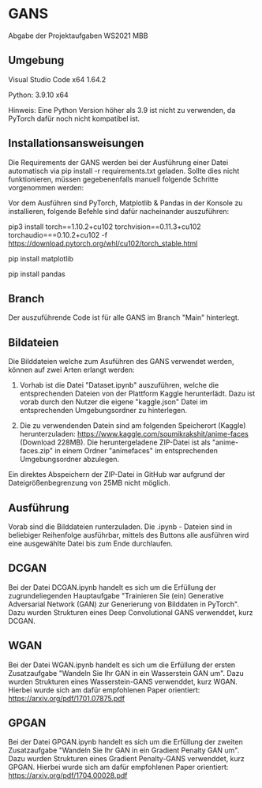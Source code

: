 # GANS
Abgabe der Projektaufgaben WS2021 MBB


## Umgebung

Visual Studio Code x64 1.64.2

Python: 3.9.10 x64 

Hinweis: Eine Python Version höher als 3.9 ist nicht zu verwenden, da PyTorch dafür noch nicht kompatibel ist. 

## Installationsansweisungen

Die Requirements der GANS werden bei der Ausführung einer Datei automatisch via pip install -r requirements.txt geladen. Sollte dies nicht funktionieren, müssen gegebenenfalls manuell folgende Schritte vorgenommen werden:

Vor dem Ausführen sind PyTorch, Matplotlib & Pandas in der Konsole zu installieren, folgende Befehle sind dafür nacheinander auszuführen:

pip3 install torch==1.10.2+cu102 torchvision==0.11.3+cu102 torchaudio===0.10.2+cu102 -f https://download.pytorch.org/whl/cu102/torch_stable.html

pip install matplotlib

pip install pandas

## Branch

Der auszuführende Code ist für alle GANS im Branch "Main" hinterlegt. 

## Bildateien

Die Bilddateien welche zum Asuführen des GANS verwendet werden, können auf zwei Arten erlangt werden:

1. Vorhab ist die Datei "Dataset.ipynb" auszuführen, welche die entsprechenden Dateien von der Plattform Kaggle herunterlädt. Dazu ist vorab durch den Nutzer die eigene "kaggle.json" Datei im entsprechenden Umgebungsordner zu hinterlegen. 

2. Die zu verwendenden Datein sind am folgenden Speicherort (Kaggle) herunterzuladen: 
https://www.kaggle.com/soumikrakshit/anime-faces (Download 228MB). Die heruntergeladene ZIP-Datei ist als "anime-faces.zip" in einem Ordner "animefaces" im entsprechenden Umgebungsordner abzulegen.


Ein direktes Abspeichern der ZIP-Datei in GitHub war aufgrund der Dateigrößenbegrenzung von 25MB nicht möglich. 

## Ausführung

Vorab sind die Bilddateien runterzuladen. Die .ipynb - Dateien sind in beliebiger Reihenfolge ausführbar, mittels des Buttons alle ausführen wird eine ausgewählte Datei bis zum Ende durchlaufen. 

## DCGAN

Bei der Datei DCGAN.ipynb handelt es sich um die Erfüllung der zugrundeliegenden Hauptaufgabe "Trainieren Sie (ein) Generative Adversarial Network (GAN) zur Generierung von Bilddaten in PyTorch". Dazu wurden Strukturen eines Deep Convolutional GANS verwenddet, kurz DCGAN. 

## WGAN

Bei der Datei WGAN.ipynb handelt es sich um die Erfüllung der ersten Zusatzaufgabe "Wandeln Sie Ihr GAN in ein Wasserstein GAN um". Dazu wurden Strukturen eines Wasserstein-GANS verwenddet, kurz WGAN. Hierbei wurde sich am dafür empfohlenen Paper orientiert: 
https://arxiv.org/pdf/1701.07875.pdf 

## GPGAN

Bei der Datei GPGAN.ipynb handelt es sich um die Erfüllung der zweiten Zusatzaufgabe "Wandeln Sie Ihr GAN in ein Gradient Penalty GAN um". Dazu wurden Strukturen eines Gradient Penalty-GANS verwenddet, kurz GPGAN. Hierbei wurde sich am dafür empfohlenen Paper orientiert: 
https://arxiv.org/pdf/1704.00028.pdf